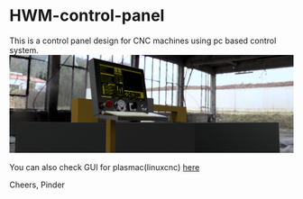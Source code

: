 # HWM-control-panel
This is a control panel design for CNC machines using pc based control system.
![alt text](https://github.com/hardwork-machines/HWM-control-panel/blob/master/renders/controller%20cnc%20v8.png)

You can also check GUI for plasmac(linuxcnc) [here](https://forum.linuxcnc.org/qtpyvcp/40082-qtpyvcp-gui-for-plasmac)

Cheers,
Pinder
